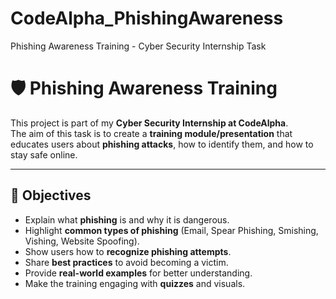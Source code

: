 # CodeAlpha_PhishingAwareness
Phishing Awareness Training - Cyber Security Internship Task
# 🛡️ Phishing Awareness Training

This project is part of my **Cyber Security Internship at CodeAlpha**.  
The aim of this task is to create a **training module/presentation** that educates users about **phishing attacks**, how to identify them, and how to stay safe online.

---

## 🎯 Objectives
- Explain what **phishing** is and why it is dangerous.  
- Highlight **common types of phishing** (Email, Spear Phishing, Smishing, Vishing, Website Spoofing).  
- Show users how to **recognize phishing attempts**.  
- Share **best practices** to avoid becoming a victim.  
- Provide **real-world examples** for better understanding.  
- Make the training engaging with **quizzes** and visuals.  
